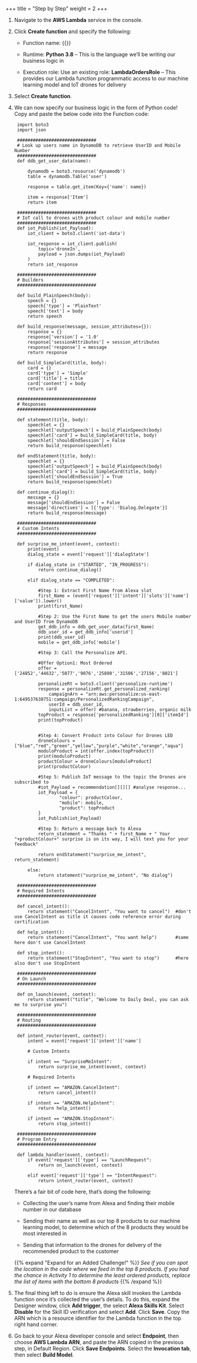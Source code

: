 +++
title = "Step by Step"
weight = 2
+++

1. Navigate to the **AWS Lambda** service in the console.

2. Click **Create function** and specify the following:

    - Function name: {{<copypaste id="tooltiptext0" text="orderLambda-team#">}} 

    - Runtime: **Python 3.8** – This is the language we’ll be writing our business logic in

    - Execution role: Use an existing role: **LambdaOrdersRole** – This provides our Lambda function programmatic access to our machine learning model and IoT drones for delivery

3. Select **Create function**.

4. We can now specify our business logic in the form of Python code! Copy and paste the below code into the Function code:

        import boto3
        import json

        ##############################
        # Look up users name in DynamoDB to retrieve UserID and Mobile Number
        ##############################
        def ddb_get_user_data(name):

            dynamodb = boto3.resource('dynamodb')
            table = dynamodb.Table('user')
            
            response = table.get_item(Key={'name': name})
            
            item = response['Item']
            return item

        ##############################
        # IoT call to drones with product colour and mobile number
        ##############################
        def iot_Publish(iot_Payload):
            iot_client = boto3.client('iot-data')

            iot_response = iot_client.publish(
                topic='droneIn',
                payload = json.dumps(iot_Payload)
            )
            return iot_response

        ##############################
        # Builders
        ##############################

        def build_PlainSpeech(body):
            speech = {}
            speech['type'] = 'PlainText'
            speech['text'] = body
            return speech

        def build_response(message, session_attributes={}):
            response = {}
            response['version'] = '1.0'
            response['sessionAttributes'] = session_attributes
            response['response'] = message
            return response

        def build_SimpleCard(title, body):
            card = {}
            card['type'] = 'Simple'
            card['title'] = title
            card['content'] = body
            return card

        ##############################
        # Responses
        ##############################

        def statement(title, body):
            speechlet = {}
            speechlet['outputSpeech'] = build_PlainSpeech(body)
            speechlet['card'] = build_SimpleCard(title, body)
            speechlet['shouldEndSession'] = False
            return build_response(speechlet)

        def endStatement(title, body):
            speechlet = {}
            speechlet['outputSpeech'] = build_PlainSpeech(body)
            speechlet['card'] = build_SimpleCard(title, body)
            speechlet['shouldEndSession'] = True
            return build_response(speechlet)

        def continue_dialog():
            message = {}
            message['shouldEndSession'] = False
            message['directives'] = [{'type': 'Dialog.Delegate'}]
            return build_response(message)

        ##############################
        # Custom Intents
        ##############################

        def surprise_me_intent(event, context):
            print(event)
            dialog_state = event['request']['dialogState']

            if dialog_state in ("STARTED", "IN_PROGRESS"):
                return continue_dialog()

            elif dialog_state == "COMPLETED":
                
                #Step 1: Extract First Name from Alexa slot
                first_Name = (event['request']['intent']['slots']['name']['value']).lower()
                print(first_Name)
                
                #Step 2: Use the First Name to get the users Mobile number and UserID from DynamoDB
                get_ddb_info = ddb_get_user_data(first_Name)
                ddb_user_id = get_ddb_info['userid']
                print(ddb_user_id)
                mobile = get_ddb_info['mobile']
                
                #Step 3: Call the Personalize API. 
                
                #Offer Option1: Most Ordered
                offer = ['24852','44632','5077','9076','25890','31506','27156','8021']

                personalizeRt = boto3.client('personalize-runtime')
                response = personalizeRt.get_personalized_ranking(
                    campaignArn = "arn:aws:personalize:us-east-1:649537638751:campaign/PersonalizedRankingCampaign",
                    userId = ddb_user_id,
                    inputList = offer) #banana, strawberries, organic milk
                topProduct = response['personalizedRanking'][0]['itemId']
                print(topProduct)
                
                
                #Step 4: Convert Product into Colour for Drones LED
                droneColours = ["blue","red","green","yellow","purple","white","orange","aqua"]
                moduloProduct = int(offer.index(topProduct))
                print(moduloProduct)
                productColour = droneColours[moduloProduct]
                print(productColour)
            
                #Step 5: Publish IoT message to the topic the Drones are subscribed to
                #iot_Payload = recommendation[][][] #analyse response...
                iot_Payload = {
                        "colour": productColour,
                        "mobile": mobile,
                        "product": topProduct
                }
                iot_Publish(iot_Payload)
                
                #Step 5: Return a message back to Alexa
                return_statement = "Thanks " + first_Name + " Your "+productColour+" surprise is on its way, I will text you for your feedback"

                return endStatement("surprise_me_intent", return_statement)

            else:
                return statement("surprise_me_intent", "No dialog")

        ##############################
        # Required Intents
        ##############################

        def cancel_intent():
            return statement("CancelIntent", "You want to cancel")  #don't use CancelIntent as title it causes code reference error during certification 

        def help_intent():
            return statement("CancelIntent", "You want help")       #same here don't use CancelIntent

        def stop_intent():
            return statement("StopIntent", "You want to stop")      #here also don't use StopIntent

        ##############################
        # On Launch
        ##############################

        def on_launch(event, context):
            return statement("title", "Welcome to Daily Deal, you can ask me to surprise you")

        ##############################
        # Routing
        ##############################

        def intent_router(event, context):
            intent = event['request']['intent']['name']

            # Custom Intents
            
            if intent == "SurpriseMeIntent":
                return surprise_me_intent(event, context)

            # Required Intents

            if intent == "AMAZON.CancelIntent":
                return cancel_intent()

            if intent == "AMAZON.HelpIntent":
                return help_intent()

            if intent == "AMAZON.StopIntent":
                return stop_intent()

        ##############################
        # Program Entry
        ##############################

        def lambda_handler(event, context):
            if event['request']['type'] == "LaunchRequest":
                return on_launch(event, context)

            elif event['request']['type'] == "IntentRequest":
                return intent_router(event, context)

    There’s a fair bit of code here, that’s doing the following:

    - Collecting the user’s name from Alexa and finding their mobile number in our database

    - Sending their name as well as our top 8 products to our machine learning model, to determine which of the 8 products they would be most interested in

    - Sending that information to the drones for delivery of the recommended product to the customer

    {{% expand "Expand for an Added Challenge!" %}}
*See if you can spot the location in the code where we feed in the top 8 products. If you had the chance in Activity 1 to determine the least ordered products, replace the list of items with the bottom 8 products*
    {{% /expand %}}

5. The final thing left to do is ensure the Alexa skill invokes the Lambda function once it’s collected the user’s details. To do this, expand the Designer window, click **Add trigger**, the select **Alexa Skills Kit**. Select **Disable** for the Skill ID verification and select **Add**. Click **Save**. Copy the ARN which is a resource identifier for the Lambda function in the top right hand corner.

6. Go back to your Alexa developer console and select **Endpoint**, then choose **AWS Lambda ARN**, and paste the ARN copied in the previous step, in Default Region. Click **Save Endpoints**. Select the **Invocation tab**, then select **Build Model**.
